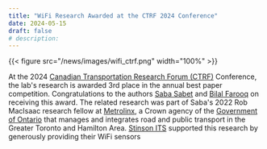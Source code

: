 ```yaml
---
title: "WiFi Research Awarded at the CTRF 2024 Conference"
date: 2024-05-15
draft: false
# description:
---
```

{{< figure src="/news/images/wifi_ctrf.png" width="100%" >}}

<!--more-->

At the 2024 [Canadian Transportation Research Forum (CTRF)](https://ctrf.ca/) Conference, the lab's research is awarded 3rd place in the annual best paper competition. Congratulations to the authors [Saba Sabet](https://litrans.ca/team/sabet-s/) and [Bilal Farooq](https://litrans.ca/team/farooq-b/) on receiving this award. The related research was part of Saba's 2022 Rob MacIsaac research fellow at [Metrolinx](https://www.metrolinx.com/en/default.aspx), a Crown agency of the [Government of Ontario](https://www.ontario.ca/page/government-ontario) that manages and integrates road and public transport in the Greater Toronto and Hamilton Area. [Stinson ITS](https://ramudden.ca/digital.html) supported this research by generously providing their WiFi sensors
